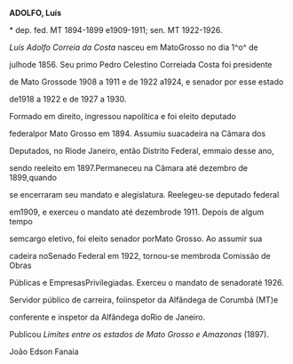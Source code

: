 **ADOLFO, Luís**



\* dep. fed. MT 1894-1899 e1909-1911; sen. MT 1922-1926.



*Luís Adolfo Correia da Costa* nasceu em MatoGrosso no dia 1^o^ de

julhode 1856. Seu primo Pedro Celestino Correiada Costa foi presidente

de Mato Grossode 1908 a 1911 e de 1922 a1924, e senador por esse estado

de1918 a 1922 e de 1927 a 1930.



Formado em direito, ingressou napolítica e foi eleito deputado

federalpor Mato Grosso em 1894. Assumiu suacadeira na Câmara dos

Deputados, no Riode Janeiro, então Distrito Federal, emmaio desse ano,

sendo reeleito em 1897.Permaneceu na Câmara até dezembro de 1899,quando

se encerraram seu mandato e alegislatura. Reelegeu-se deputado federal

em1909, e exerceu o mandato até dezembrode 1911. Depois de algum tempo

semcargo eletivo, foi eleito senador porMato Grosso. Ao assumir sua

cadeira noSenado Federal em 1922, tornou-se membroda Comissão de Obras

Públicas e EmpresasPrivilegiadas. Exerceu o mandato de senadoraté 1926.



Servidor público de carreira, foiinspetor da Alfândega de Corumbá (MT)e

conferente e inspetor da Alfândega doRio de Janeiro.



Publicou *Limites entre os estados de Mato Grosso e Amazonas* (1897).



João Edson Fanaia



